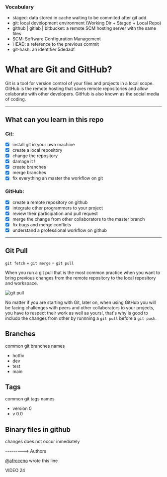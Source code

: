 ### Vocabulary
* staged: data stored in cache waiting to be commited after git add.
* git: local development environment (Working Dir + Staged + Local Repo)
* github | gitlab | bitbucket: a remote SCM hosting server with the same files
* SCM:  Software Configuration Management
* HEAD: a reference to the previous commit
* git-hash: an identifier 5dedadf

# What are Git and GitHub?
Git is a tool for version control of your files and projects in a local scope. GitHub is the remote hosting that saves remote repositories and allow colaborate with other developers. GitHub is also known as the social media of coding.
___
## What can you learn in this repo
### Git:
* [x] install git in your own machine
* [x] create a local repository
* [x] change the repository
* [x] damage it !
* [x] create branches
* [x] merge branches
* [x] fix everything an master the workflow on git
### GitHub:

* [x] create a remote repository on github
* [x] integrate other programmers to your project
* [x] review their participation and pull request
* [x] merge the change from other collaborators to the master branch
* [x] fix bugs and merge conflicts
* [x] understand a professional workflow on github
___
## Git Pull
`git fetch` + `git merge` = `git pull`

When you run a git pull that is the most common practice when you want to bring previous changes from the remote repository to the local repository and workspace.

![git pull](https://i1.wp.com/kheri.net/wp-content/uploads/2020/11/image.png?fit=650%2C279&ssl=1)

No matter if you are starting with Git, later on, when using GitHub you will be facing challenges with peers and other collaborators to your projects, you have to respect their work as well as yours!, that's why is good to includo the changes from other by runnning a `git pull` before a `git push`.

## Branches
common git branches names
* hotfix
* dev
* test
* main

## Tags
common git tags names
* version 0
* v 0.0

## Binary files in github
changes does not occur inmediately

---------> Authors

[@afroceno](https://github.com/afroceno) wrote this line

VIDEO 24
